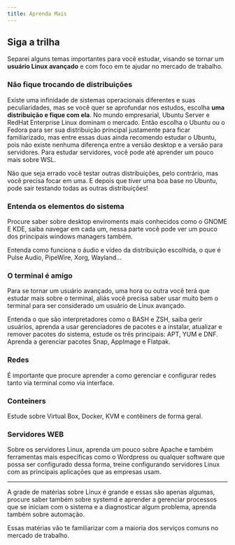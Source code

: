 ```yaml
--- 
title: Aprenda Mais
---
```


## Siga a trilha

Separei alguns temas importantes para você estudar, visando se tornar um **usuário Linux avançado** e com foco em te ajudar no mercado de trabalho.

### Não fique trocando de distribuições

Existe uma infinidade de sistemas operacionais diferentes e suas peculiaridades, mas se você quer se aprofundar nos estudos, escolha **uma distribuição e fique com ela**. No mundo empresarial, Ubuntu Server e RedHat Enterprise Linux dominam o mercado. Então escolha o Ubuntu ou o Fedora para ser sua distribuição principal justamente para ficar familiarizado, mas entre essas duas ainda recomendo estudar o Ubuntu, pois não existe nenhuma diferença entre a versão desktop e a versão para servidores. Para estudar servidores, você pode até aprender um pouco mais sobre WSL.

Não que seja errado você testar outras distribuições, pelo contrário, mas você precisa focar em uma. E depois que tiver uma boa base no Ubuntu, pode sair testando todas as outras distribuições!

### Entenda os elementos do sistema

Procure saber sobre desktop enviroments mais conhecidos como o GNOME E KDE, saiba navegar em cada um, nessa parte você pode ver um pouco dos principais windows managers também.

Entenda como funciona o áudio e vídeo da distribuição escolhida, o que é Pulse Audio, PipeWire, Xorg, Wayland...

### O terminal é amigo

Para se tornar um usuário avançado, uma hora ou outra você terá que estudar mais sobre o terminal, aliás você precisa saber usar muito bem o terminal para ser considerado um usuário de Linux avançado.

Entenda o que são interpretadores como o BASH e ZSH, saiba gerir usuários, aprenda a usar gerenciadores de pacotes e a instalar, atualizar e remover pacotes do sistema, estude os três principais: APT, YUM e DNF. Aprenda a gerenciar pacotes Snap, AppImage e Flatpak.

### Redes

É importante que procure aprender a como gerenciar e configurar redes tanto via terminal como via interface.

### Conteiners

Estude sobre Virtual Box, Docker, KVM e contêiners de forma geral.

### Servidores WEB

Sobre os servidores Linux, aprenda um pouco sobre Apache e também ferramentas mais específicas como o Wordpress ou qualquer software que possa ser configurado dessa forma, treine configurando servidores Linux com as principais aplicações que as empresas usam.

---
A grade de matérias sobre Linux é grande e essas são apenas algumas, procure saber também sobre systemd e aprender a gerenciar processos que se iniciam com o sistema e a diagnosticar algum problema, aprenda também sobre automação.

Essas matérias vão te familiarizar com a maioria dos serviços comuns no mercado de trabalho.

